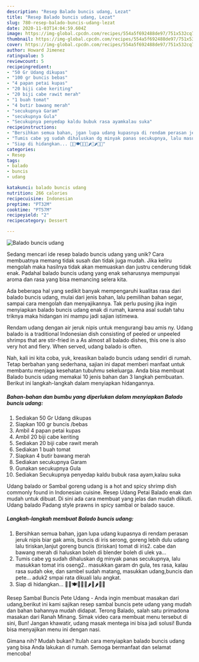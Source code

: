 ```yaml
---
description: "Resep Balado buncis udang, Lezat"
title: "Resep Balado buncis udang, Lezat"
slug: 780-resep-balado-buncis-udang-lezat
date: 2020-11-03T14:04:59.604Z
image: https://img-global.cpcdn.com/recipes/554a5f692488de97/751x532cq70/balado-buncis-udang-foto-resep-utama.jpg
thumbnail: https://img-global.cpcdn.com/recipes/554a5f692488de97/751x532cq70/balado-buncis-udang-foto-resep-utama.jpg
cover: https://img-global.cpcdn.com/recipes/554a5f692488de97/751x532cq70/balado-buncis-udang-foto-resep-utama.jpg
author: Howard Jimenez
ratingvalue: 5
reviewcount: 5
recipeingredient:
- "50 Gr Udang dikupas"
- "100 gr buncis bebas"
- "4 papan petai kupas"
- "20 biji cabe keriting"
- "20 biji cabe rawit merah"
- "1 buah tomat"
- "4 butir bawang merah"
- "secukupnya Garam"
- "secukupnya Gula"
- "Secukupnya penyedap kaldu bubuk rasa ayamkalau suka"
recipeinstructions:
- "Bersihkan semua bahan, jgan lupa udang kupasnya di rendam perasan jeruk nipis biar gak amis, buncis di iris serong, goreng lebih dulu udang lalu tiriskan,lanjut goreng buncis (tiriskan) tomat di iris2. cabe dan bawang merah di haluskan boleh di blender boleh di ulek ya..."
- "Tumis cabe yg sudah dihaluskan dg minyak panas secukupnya, lalu masukkan tomat iris oseng2.. masukkan garam dn gula, tes rasa, kalau rasa sudah oke, dan sambel sudah matang, masukkan udang,buncis dan pete... aduk2 smpai rata dikuali lalu angkat."
- "Siap di hidangkan... 🤤🤤🍽🍴🍚🍚🌶🍅🌶🍅🍤"
categories:
- Resep
tags:
- balado
- buncis
- udang

katakunci: balado buncis udang 
nutrition: 266 calories
recipecuisine: Indonesian
preptime: "PT32M"
cooktime: "PT57M"
recipeyield: "2"
recipecategory: Dessert

---
```



![Balado buncis udang](https://img-global.cpcdn.com/recipes/554a5f692488de97/751x532cq70/balado-buncis-udang-foto-resep-utama.jpg)

Sedang mencari ide resep balado buncis udang yang unik? Cara membuatnya memang tidak susah dan tidak juga mudah. Jika keliru mengolah maka hasilnya tidak akan memuaskan dan justru cenderung tidak enak. Padahal balado buncis udang yang enak seharusnya mempunyai aroma dan rasa yang bisa memancing selera kita.

Ada beberapa hal yang sedikit banyak mempengaruhi kualitas rasa dari balado buncis udang, mulai dari jenis bahan, lalu pemilihan bahan segar, sampai cara mengolah dan menyajikannya. Tak perlu pusing jika ingin menyiapkan balado buncis udang enak di rumah, karena asal sudah tahu triknya maka hidangan ini mampu jadi sajian istimewa.

Rendam udang dengan air jeruk nipis untuk mengurangi bau amis ny. Udang balado is a traditional Indonesian dish consisting of peeled or unpeeled shrimps that are stir-fried in a As almost all balado dishes, this one is also very hot and fiery. When served, udang balado is often.


Nah, kali ini kita coba, yuk, kreasikan balado buncis udang sendiri di rumah. Tetap berbahan yang sederhana, sajian ini dapat memberi manfaat untuk membantu menjaga kesehatan tubuhmu sekeluarga. Anda bisa membuat Balado buncis udang memakai 10 jenis bahan dan 3 langkah pembuatan. Berikut ini langkah-langkah dalam menyiapkan hidangannya.

<!--inarticleads1-->

##### Bahan-bahan dan bumbu yang diperlukan dalam menyiapkan Balado buncis udang:

1. Sediakan 50 Gr Udang dikupas
1. Siapkan 100 gr buncis /bebas
1. Ambil 4 papan petai kupas
1. Ambil 20 biji cabe keriting
1. Sediakan 20 biji cabe rawit merah
1. Sediakan 1 buah tomat
1. Siapkan 4 butir bawang merah
1. Sediakan secukupnya Garam
1. Gunakan secukupnya Gula
1. Sediakan Secukupnya penyedap kaldu bubuk rasa ayam,kalau suka


Udang balado or Sambal goreng udang is a hot and spicy shrimp dish commonly found in Indonesian cuisine. Resep Udang Petai Balado enak dan mudah untuk dibuat. Di sini ada cara membuat yang jelas dan mudah diikuti. Udang balado Padang style prawns in spicy sambal or balado sauce. 

<!--inarticleads2-->

##### Langkah-langkah membuat Balado buncis udang:

1. Bersihkan semua bahan, jgan lupa udang kupasnya di rendam perasan jeruk nipis biar gak amis, buncis di iris serong, goreng lebih dulu udang lalu tiriskan,lanjut goreng buncis (tiriskan) tomat di iris2. cabe dan bawang merah di haluskan boleh di blender boleh di ulek ya...
1. Tumis cabe yg sudah dihaluskan dg minyak panas secukupnya, lalu masukkan tomat iris oseng2.. masukkan garam dn gula, tes rasa, kalau rasa sudah oke, dan sambel sudah matang, masukkan udang,buncis dan pete... aduk2 smpai rata dikuali lalu angkat.
1. Siap di hidangkan... 🤤🤤🍽🍴🍚🍚🌶🍅🌶🍅🍤


Resep Sambal Buncis Pete Udang - Anda ingin membuat masakan dari udang,berikut ini kami sajikan resep sambal buncis pete udang yang mudah dan bahan bahannya mudah didapat. Terong Balado, salah satu primadona masakan dari Ranah Minang. Simak video cara membuat menu tersebut di sini, Bun! Jangan khawatir, udang masak mentega ini bisa jadi solusi! Bunda bisa menyajikan menu ini dengan nasi. 

Gimana nih? Mudah bukan? Itulah cara menyiapkan balado buncis udang yang bisa Anda lakukan di rumah. Semoga bermanfaat dan selamat mencoba!
